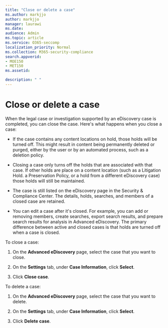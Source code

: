 ```yaml
---
title: "Close or delete a case"
ms.author: markjjo
author: markjjo
manager: laurawi
ms.date: 
audience: Admin
ms.topic: article
ms.service: O365-seccomp
localization_priority: Normal
ms.collection: M365-security-compliance 
search.appverid: 
- MOE150
- MET150
ms.assetid: 

description: " "
---
```


# Close or delete a case

When the legal case or investigation supported by an eDiscovery case is completed, you can close the case. Here's what happens when you close a case:

- If the case contains any content locations on hold, those holds will be turned off. This might result in content being permanently deleted or purged, either by the user or by an automated process, such as a deletion policy.

- Closing a case only turns off the holds that are associated with that case. If other holds are place on a content location (such as a Litigation Hold. a Preservation Policy, or a hold from a different eDiscovery case) those holds will still be maintained.

- The case is still listed on the eDiscovery page in the Security & Compliance Center. The details, holds, searches, and members of a closed case are retained.

- You can edit a case after it's closed. For example, you can add or removing members, create searches, export search results, and prepare search results for analysis in Advanced eDiscovery. The primary difference between active and closed cases is that holds are turned off when a case is closed.

To close a case:

1. On the **Advanced eDiscovery** page, select the case that you want to close.

2. On the **Settings** tab, under **Case Information**, click **Select**.

3. Click **Close case**.

To delete a case:

1. On the **Advanced eDiscovery** page, select the case that you want to delete.

2. On the **Settings** tab, under **Case Information**, click **Select**.

3. Click **Delete case**. 

